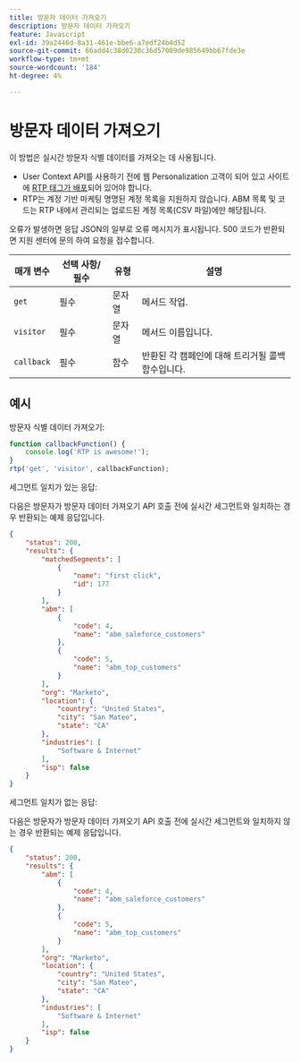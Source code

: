 ```yaml
---
title: 방문자 데이터 가져오기
description: 방문자 데이터 가져오기
feature: Javascript
exl-id: 39a2446d-8a31-461e-bbe6-a7edf24b4d52
source-git-commit: 66add4c38d0230c36d57009de985649bb67fde3e
workflow-type: tm+mt
source-wordcount: '184'
ht-degree: 4%

---
```


# 방문자 데이터 가져오기

이 방법은 실시간 방문자 식별 데이터를 가져오는 데 사용됩니다.

- User Context API를 사용하기 전에 웹 Personalization 고객이 되어 있고 사이트에 [RTP 태그가 배포](https://experienceleague.adobe.com/ko/docs/marketo/using/product-docs/web-personalization/rtp-tag-implementation/deploy-the-rtp-javascript)되어 있어야 합니다.
- RTP는 계정 기반 마케팅 명명된 계정 목록을 지원하지 않습니다. ABM 목록 및 코드는 RTP 내에서 관리되는 업로드된 계정 목록(CSV 파일)에만 해당됩니다.

오류가 발생하면 응답 JSON의 일부로 오류 메시지가 표시됩니다. 500 코드가 반환되면 지원 센터에 문의 하여 요청을 접수합니다.

| 매개 변수 | 선택 사항/필수 | 유형 | 설명 |
|---|---|---|---|
| `get` | 필수 | 문자열 | 메서드 작업. |
| `visitor` | 필수 | 문자열 | 메서드 이름입니다. |
| `callback` | 필수 | 함수 | 반환된 각 캠페인에 대해 트리거될 콜백 함수입니다. |

## 예시

방문자 식별 데이터 가져오기:

```javascript
function callbackFunction() {
    console.log('RTP is awesome!');
}
rtp('get', 'visitor', callbackFunction);
```

세그먼트 일치가 있는 응답:

다음은 방문자가 방문자 데이터 가져오기 API 호출 전에 실시간 세그먼트와 일치하는 경우 반환되는 예제 응답입니다.

```json
{
    "status": 200,
    "results": {
        "matchedSegments": [
            {
                "name": "first click",
                "id": 177
            }
        ],
        "abm": [
            {
                "code": 4,
                "name": "abm_saleforce_customers"
            },
            {
                "code": 5,
                "name": "abm_top_customers"
            }
        ],
        "org": "Marketo",
        "location": {
            "country": "United States",
            "city": "San Mateo",
            "state": "CA"
        },
        "industries": [
            "Software & Internet"
        ],
        "isp": false
    }
}
```

세그먼트 일치가 없는 응답:

다음은 방문자가 방문자 데이터 가져오기 API 호출 전에 실시간 세그먼트와 일치하지 않는 경우 반환되는 예제 응답입니다.

```json
{
    "status": 200,
    "results": {
        "abm": [
            {
                "code": 4,
                "name": "abm_saleforce_customers"
            },
            {
                "code": 5,
                "name": "abm_top_customers"
            }
        ],
        "org": "Marketo",
        "location": {
            "country": "United States",
            "city": "San Mateo",
            "state": "CA"
        },
        "industries": [
            "Software & Internet"
        ],
        "isp": false
    }
}
```

